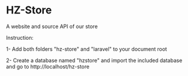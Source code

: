 # HZ-Store
A website and source API of our store 

Instruction:

1- Add both folders "hz-store" and "laravel" to your document root

2- Create a database named "hzstore" and import the included database
and go to http://localhost/hz-store
